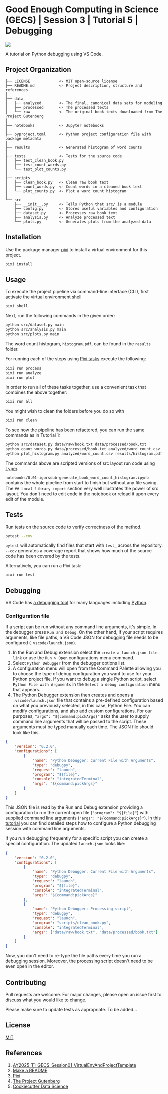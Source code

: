 # Good Enough Computing in Science (GECS) | Session 3 | Tutorial 5 | Debugging

<a target="_blank" href="https://cookiecutter-data-science.drivendata.org/">
    <img src="https://img.shields.io/badge/CCDS-Project%20template-328F97?logo=cookiecutter" />
</a>

A tutorial on Python debugging using VS Code.

## Project Organization

```text
├── LICENSE             <- MIT open-source license
├── README.md           <- Project description, structure and references
│
├── data                
│   ├── analyzed        <- The final, canonical data sets for modeling
│   ├── processed       <- The processed texts
│   └── raw             <- The original book texts downloaded from The Project Gutenberg
│
├── notebooks           <- Jupyter notebooks
│
├── pyproject.toml      <- Python project configuration file with package metadata
│
├── results             <- Generated histogram of word counts
│
├── tests               <- Tests for the source code
│   ├── test_clean_book.py
│   ├── test_count_words.py
│   └── test_plot_counts.py
│
├── scripts
│   ├── clean_book.py   <- Clean raw book text
│   ├── count_words.py  <- Count words in a cleaned book text
│   └── plot_counts.py  <- Plot a word count histogram
│
└── src
    ├── __init__.py     <- Tells Python that src/ is a module
    ├── config.py       <- Stores useful variables and configuration
    ├── dataset.py      <- Processes raw book text
    ├── analysis.py     <- Analyze processed text
    └── plots.py        <- Generates plots from the analyzed data
```

## Installation

Use the package manager [pixi](https://pixi.sh) to install a virtual environment for this project.

```bash
pixi install
```

## Usage

To execute the project pipeline via command-line interface (CLI), first activate the virtual environment shell

```bash
pixi shell
```

Next, run the following commands in the given order:

```bash
python src/dataset.py main
python src/analysis.py main
python src/plots.py main
```

The word count histogram, `histogram.pdf`, can be found in the `results` folder.

For running each of the steps using [Pixi tasks](https://pixi.sh/latest/workspace/advanced_tasks) execute the following:

```bash
pixi run process
pixi run analyze
pixi run plot
```

In order to run all of these tasks together, use a convenient task that combines the above together:

```bash
pixi run all
```

You might wish to clean the folders before you do so with

```bash
pixi run clean
```

To see how the pipeline has been refactored, you can run the same commands as in Tutorial 1:

```bash
python src/dataset.py data/raw/book.txt data/processed/book.txt
python count_words.py data/processed/book.txt analyzed/word_count.csv
python plot_histogram.py analyzed/word_count.csv results/histogram.pdf
```

The commands above are scripted versions of src layout run code using [Typer](https://typer.tiangolo.com/).

`notebooks/0.01-igorsdub-generate_book_word_count_histogram.ipynb` contains the whole pipeline from start to finish but without any file saving. The `## Local library import` section very well illustrates the power of src layout. You don't need to edit code in the notebook or reload it upon every edit of the module.

## Tests

Run tests on the source code to verify correctness of the method.

```bash
pytest --cov
```

`pytest` will automatically find files that start with `test_` across the repository. `--cov` generates a coverage report that shows how much of the source code has been covered by the tests.

Alternatively, you can run a Pixi task:

```bash
pixi run test
```

## Debugging

VS Code has [a debugging tool](https://code.visualstudio.com/docs/debugtest/debugging) for many languages including [Python](https://code.visualstudio.com/docs/python/debugging).

### Configuration file

If a script can be run without any command line arguments, it's simple. In the debugger press `Run and Debug`. On the other hand, if your script requires arguments, like file paths, a VS Code JSON for debugging file needs to be configured (`.vscode/launch.json`).

1. In the Run and Debug extension select the `create a launch.json file link` or use the `Run > Open` configurations menu command.
2. Select `Python Debugger` from the debugger options list.
3. A configuration menu will open from the Command Palette allowing you to choose the type of debug configuration you want to use for your Python project file. If you want to debug a single Python script, select `Python File with Arguments` in the `Select a debug configuration` menu that appears.
4. The Python Debugger extension then creates and opens a `.vscode/launch.json` file that contains a pre-defined configuration based on what you previously selected, in this case, Python File. You can modify configurations, and also add custom configurations. For our purposes, `"args": "${command:pickArgs}"` asks the user to supply command line arguments that will be passed to the script. These arguments must be typed manually each time. The JSON file should look like this.

```json
{
    "version": "0.2.0",
    "configurations": [
        {
            "name": "Python Debugger: Current File with Arguments",
            "type": "debugpy",
            "request": "launch",
            "program": "${file}",
            "console": "integratedTerminal",
            "args": "${command:pickArgs}"
        }
    ]
}
```

This JSON file is read by the Run and Debug extension providing a configuration to run the current open file (`"program": "${file}"`) with supplied command line arguments (`"args": "${command:pickArgs}"`). [In this tutorial](https://code.visualstudio.com/docs/python/debugging#_initialize-configurations) you can find detailed steps how to configure a Python debugging session with command line arguments.

If you run debugging frequently for a specific script you can create a special configuration. The updated `launch.json` looks like:

```json
{
    "version": "0.2.0",
    "configurations": [
        {
            "name": "Python Debugger: Current File with Arguments",
            "type": "debugpy",
            "request": "launch",
            "program": "${file}",
            "console": "integratedTerminal",
            "args": "${command:pickArgs}"
        },
        {
            "name": "Python Debugger: Processing script",
            "type": "debugpy",
            "request": "launch",
            "program": "scripts/clean_book.py",
            "console": "integratedTerminal",
            "args": ["data/raw/book.txt", "data/processed/book.txt"]
        }
    ]
}
```

Now, you don't need to re-type the file paths every time you run a debugging session. Moreover, the processing script doesn't need to be even open in the editor.

## Contributing

Pull requests are welcome. For major changes, please open an issue first
to discuss what you would like to change.

Please make sure to update tests as appropriate. To be added...

## License

[MIT](https://choosealicense.com/licenses/mit/)

## References

1. [AY2025_T1_GECS_Session01_VirtualEnvAndProjectTemplate](https://docs.google.com/presentation/d/1ibLj6rD1ChZBS5Bze_0ej7ZD4ASjWr5mLCBI7scfi48/edit?usp=sharing)
2. [Make a README](https://www.makeareadme.com/)
3. [Pixi](https://pixi.sh)
4. [The Project Gutenberg](https://www.gutenberg.org/)
5. [Cookiecutter Data Science](https://cookiecutter-data-science.drivendata.org/)
